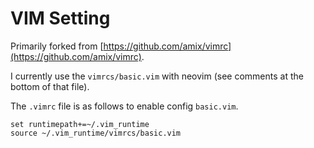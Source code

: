 # VIM Setting
Primarily forked from [https://github.com/amix/vimrc](https://github.com/amix/vimrc).

I currently use the `vimrcs/basic.vim` with neovim (see comments at the bottom of that file).

The `.vimrc` file is as follows to enable config `basic.vim`.

```
set runtimepath+=~/.vim_runtime
source ~/.vim_runtime/vimrcs/basic.vim
```
